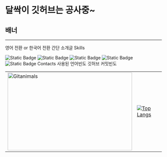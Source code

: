 # 달싹이 깃허브는 공사중~
## 배너
---
영어 전환 or 한국어 전환
간단 소개글
Skills

![Static Badge](https://img.shields.io/badge/C-A8B9CC?style=plastic&logo=C&logoColor=ffffff)
![Static Badge](https://img.shields.io/badge/C%2B%2B-00599C?style=plastic&logo=C%2B%2B&logoColor=ffffff)
![Static Badge](https://img.shields.io/badge/C%23-black?style=plastic)
![Static Badge](https://img.shields.io/badge/Python-3776AB?style=plastic&logo=Python&logoColor=ffffff)<br>
![Static Badge](https://img.shields.io/badge/Unity-black?style=plastic&logo=Unity&logoColor=ffffff)
Contacts
사용된 언어빈도
깃허브 커밋빈도

<table>
  <tr>
    <td>
      <a href="https://github.com/devxb/gitanimals">
        <img src="https://render.gitanimals.org/farms/j1sung" width="400" height="250" alt="Gitanimals"/>
      </a>
    </td>
    <td>
      <a href="https://github.com/j1sung">
        <img src="https://github-readme-stats.vercel.app/api/top-langs/?username=j1sung&layout=compact" alt="Top Langs"/>
      </a>
    </td>
  </tr>
</table>

